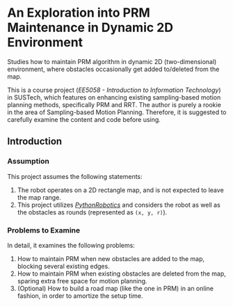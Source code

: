 # An Exploration into PRM Maintenance in Dynamic 2D Environment
Studies how to maintain PRM algorithm in dynamic 2D (two-dimensional) environment, where obstacles 
occasionally get added to/deleted from the map.

This is a course project (_EE5058 - Introduction to Information Technology_) in SUSTech, which features on enhancing 
existing sampling-based motion planning methods, specifically PRM and RRT. The author is purely a rookie in the area
of Sampling-based Motion Planning. Therefore, it is suggested to carefully examine the content and code before using.

## Introduction

### Assumption

This project assumes the following statements:
1. The robot operates on a 2D rectangle map, and is not expected to leave the map range.
2. This project utilizes _[PythonRobotics](https://github.com/AtsushiSakai/PythonRobotics)_ and considers the robot 
as well as the obstacles as rounds (represented as `(x, y, r)`).

### Problems to Examine

In detail, it examines the following problems:
1. How to maintain PRM when new obstacles are added to the map, blocking several existing edges.
2. How to maintain PRM when existing obstacles are deleted from the map, sparing extra free space for motion planning.
3. (Optional) How to build a road map (like the one in PRM) in an online fashion, in order to amortize the setup time.
